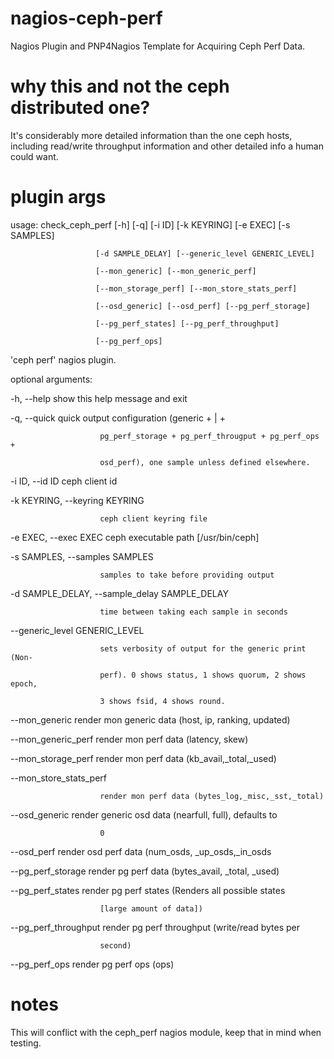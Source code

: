 # nagios-ceph-perf
Nagios Plugin and PNP4Nagios Template for Acquiring Ceph Perf Data.

# why this and not the ceph distributed one?
It's considerably more detailed information than the one ceph hosts, including read/write throughput information and other detailed info a human could want.

# plugin args
usage: check_ceph_perf [-h] [-q] [-i ID] [-k KEYRING] [-e EXEC] [-s SAMPLES]

                       [-d SAMPLE_DELAY] [--generic_level GENERIC_LEVEL]

                       [--mon_generic] [--mon_generic_perf]

                       [--mon_storage_perf] [--mon_store_stats_perf]

                       [--osd_generic] [--osd_perf] [--pg_perf_storage]

                       [--pg_perf_states] [--pg_perf_throughput]

                       [--pg_perf_ops]


'ceph perf' nagios plugin.

optional arguments:

  -h, --help            show this help message and exit

  -q, --quick           quick output configuration (generic + | +

                        pg_perf_storage + pg_perf_througput + pg_perf_ops +

                        osd_perf), one sample unless defined elsewhere.

  -i ID, --id ID        ceph client id

  -k KEYRING, --keyring KEYRING

                        ceph client keyring file

  -e EXEC, --exec EXEC  ceph executable path [/usr/bin/ceph]

  -s SAMPLES, --samples SAMPLES

                        samples to take before providing output

  -d SAMPLE_DELAY, --sample_delay SAMPLE_DELAY

                        time between taking each sample in seconds

  --generic_level GENERIC_LEVEL

                        sets verbosity of output for the generic print (Non-

                        perf). 0 shows status, 1 shows quorum, 2 shows epoch,

                        3 shows fsid, 4 shows round.

  --mon_generic         render mon generic data (host, ip, ranking, updated)

  --mon_generic_perf    render mon perf data (latency, skew)

  --mon_storage_perf    render mon perf data (kb_avail,_total,_used)

  --mon_store_stats_perf

                        render mon perf data (bytes_log,_misc,_sst,_total)

  --osd_generic         render generic osd data (nearfull, full), defaults to

                        0

  --osd_perf            render osd perf data (num_osds, _up_osds,_in_osds

  --pg_perf_storage     render pg perf data (bytes_avail, _total, _used)

  --pg_perf_states      render pg perf states (Renders all possible states

                        [large amount of data])

  --pg_perf_throughput  render pg perf throughput (write/read bytes per

                        second)

  --pg_perf_ops         render pg perf ops (ops)

# notes
This will conflict with the ceph_perf nagios module, keep that in mind when testing.
